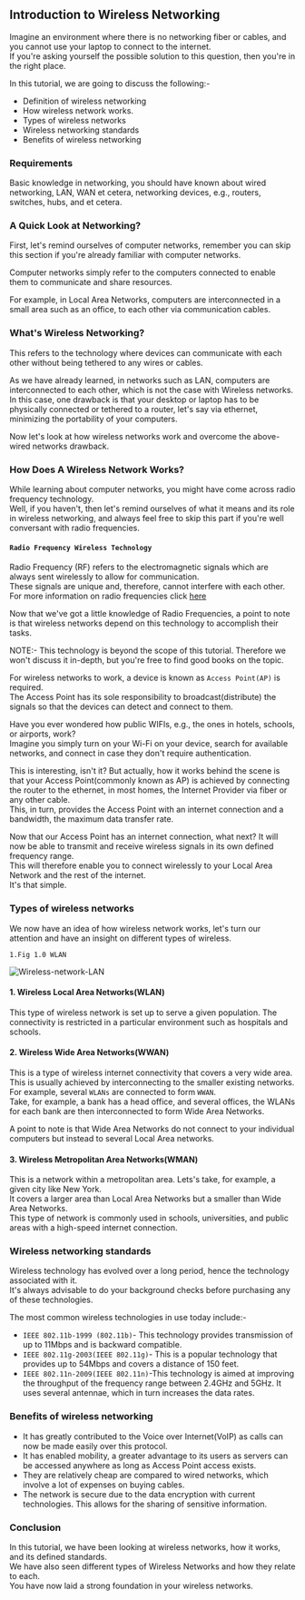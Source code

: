 ## Introduction to Wireless Networking 
Imagine an environment where there is no networking fiber or cables, and you cannot use your laptop to connect to the internet.  
If you're asking yourself the possible solution to this question, then you're in the right place.  

In this tutorial, we are going to discuss the following:-
* Definition of wireless networking
* How wireless network works.
* Types of wireless networks
* Wireless networking standards  
* Benefits of wireless networking

### Requirements
Basic knowledge in networking, you should have known about wired networking, LAN, WAN et cetera, networking devices, e.g., routers, switches, hubs, and et cetera.  

### A Quick Look at Networking?
First, let's remind ourselves of computer networks, remember you can skip this section if you're already familiar with computer networks.  

Computer networks simply refer to the computers connected to enable them to communicate and share resources. 

For example, in Local Area Networks, computers are interconnected in a small area such as an office, to each other via communication cables.  

### What's Wireless Networking?

This refers to the technology where devices can communicate with each other without being tethered to any wires or cables.

As we have already learned, in networks such as LAN, computers are interconnected to each other, which is not the case with Wireless networks.  
In this case, one drawback is that your desktop or laptop has to be physically connected or tethered to a router, let's say via ethernet, minimizing the portability of your computers.  

Now let's look at how wireless networks work and overcome the above-wired networks drawback.  

### How Does A Wireless Network Works?

While learning about computer networks, you might have come across radio frequency technology.  
Well, if you haven't, then let's remind ourselves of what it means and its role in wireless networking, and always feel free to skip this part if you're well conversant with radio frequencies.

#### ```Radio Frequency Wireless Technology```
Radio Frequency (RF) refers to the electromagnetic signals which are always sent wirelessly to allow for communication.  
These signals are unique and, therefore, cannot interfere with each other.
For more information on radio frequencies click [here](https://eu.mouser.com/applications/rf-wireless-technology/#:~:text=A%20radio%20frequency%20(RF)%20signal,from%203kHz%20to%20300%20GHz.)

Now that we've got a little knowledge of Radio Frequencies, a point to note is that wireless networks depend on this technology to accomplish their tasks. 

NOTE:- This technology is beyond the scope of this tutorial. Therefore we won't discuss it in-depth, but you're free to find good books on the topic.  

For wireless networks to work, a device is known as ```Access Point(AP)``` is required.  
The Access Point has its sole responsibility to broadcast(distribute) the signals so that the devices can detect and connect to them.  

Have you ever wondered how public WIFIs, e.g., the ones in hotels, schools, or airports, work?  
Imagine you simply turn on your Wi-Fi on your device, search for available networks, and connect in case they don't require authentication.   

This is interesting, isn't it? But actually, how it works behind the scene is that your Access Point(commonly known as AP) is achieved by connecting the router to the ethernet, in most homes, the Internet Provider via fiber or any other cable.  
This, in turn, provides the Access Point with an internet connection and a bandwidth, the maximum data transfer rate.

Now that our Access Point has an internet connection, what next? It will now be able to transmit and receive wireless signals in its own defined frequency range.    
This will therefore enable you to connect wirelessly to your Local Area Network and the rest of the internet.  
It's that simple.  

### Types of wireless networks

We now have an idea of how wireless network works, let's turn our attention and have an insight on different types of wireless.  

```1.Fig 1.0 WLAN```

![Wireless-network-LAN](/engineering-education/introduction-to-wireless-networks/wireless-network.jpg)


#### 1. Wireless Local Area Networks(WLAN)

This type of wireless network is set up to serve a given population. The connectivity is restricted in a particular environment such as hospitals and schools.  


#### 2. Wireless Wide Area Networks(WWAN)
This is a type of wireless internet connectivity that covers a very wide area.  
This is usually achieved by interconnecting to the smaller existing networks. For example, several ```WLANs``` are connected to form ```WWAN```.  
Take, for example, a bank has a head office, and several offices, the WLANs for each bank are then interconnected to form Wide Area Networks. 

A point to note is that Wide Area Networks do not connect to your individual computers but instead to several Local Area networks.  

#### 3. Wireless Metropolitan Area Networks(WMAN)
This is a network within a metropolitan area. Lets's take, for example, a given city like New York.  
It covers a larger area than Local Area Networks but a smaller than Wide Area Networks.  
This type of network is commonly used in schools, universities, and public areas with a high-speed internet connection.  


### Wireless networking standards 

Wireless technology has evolved over a long period, hence the technology associated with it.  
It's always advisable to do your background checks before purchasing any of these technologies.   

The most common wireless technologies in use today include:-  
- ```IEEE 802.11b-1999 (802.11b)```- This technology provides transmission of up to 11Mbps and is backward compatible.  
- ```IEEE 802.11g-2003(IEEE 802.11g)```- This is a popular technology that provides up to 54Mbps and covers a distance of 150 feet.  
- ```IEEE 802.11n-2009(IEEE 802.11n)```-This technology is aimed at improving the throughput of the frequency range between 2.4GHz and 5GHz. It uses several antennae, which in turn increases the data rates.  


### Benefits of wireless networking
- It has greatly contributed to the Voice over Internet(VoIP) as calls can now be made easily over this protocol.  
- It has enabled mobility, a greater advantage to its users as servers can be accessed anywhere as long as Access Point access exists.  
- They are relatively cheap are compared to wired networks, which involve a lot of expenses on buying cables.  
- The network is secure due to the data encryption with current technologies. This allows for the sharing of sensitive information.


### Conclusion

In this tutorial, we have been looking at wireless networks, how it works, and its defined standards.  
We have also seen different types of Wireless Networks and how they relate to each.  
You have now laid a strong foundation in your wireless networks.  
